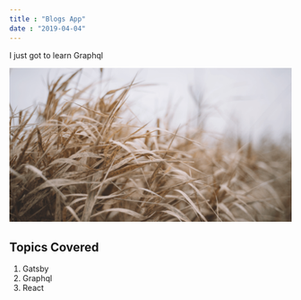 ```yaml
---
title : "Blogs App"
date : "2019-04-04"
---
```


I just got to learn Graphql

![Sample Image](./grass.png)

## Topics Covered
1. Gatsby
2. Graphql
3. React